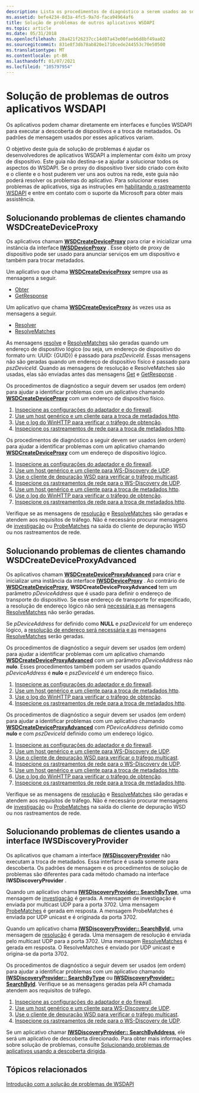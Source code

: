 ```yaml
---
description: Lista os procedimentos de diagnóstico a serem usados ao solucionar problemas de aplicativos WSDAPI.
ms.assetid: befe4234-8d3a-4fc5-9a7d-faca94964af6
title: Solução de problemas de outros aplicativos WSDAPI
ms.topic: article
ms.date: 05/31/2018
ms.openlocfilehash: 28a421f26237cc14d07a43e00faeb6d8bf49aa02
ms.sourcegitcommit: 831e8f3db78ab820e1710cede244553c70e50500
ms.translationtype: MT
ms.contentlocale: pt-BR
ms.lasthandoff: 01/07/2021
ms.locfileid: "105797954"
---
```

# <a name="troubleshooting-other-wsdapi-applications"></a>Solução de problemas de outros aplicativos WSDAPI

Os aplicativos podem chamar diretamente em interfaces e funções WSDAPI para executar a descoberta de dispositivos e a troca de metadados. Os padrões de mensagem usados por esses aplicativos variam.

O objetivo deste guia de solução de problemas é ajudar os desenvolvedores de aplicativos WSDAPI a implementar com êxito um proxy de dispositivo. Este guia não destina-se a ajudar a solucionar todos os aspectos do WSDAPI. Se o proxy do dispositivo tiver sido criado com êxito e o cliente e o host puderem ver uns aos outros na rede, este guia não poderá resolver os problemas do aplicativo. Para solucionar esses problemas de aplicativos, siga as instruções em [habilitando o rastreamento WSDAPI](enabling-wsdapi-tracing.md) e entre em contato com o suporte da Microsoft para obter mais assistência.

## <a name="troubleshooting-clients-calling-wsdcreatedeviceproxy"></a>Solucionando problemas de clientes chamando WSDCreateDeviceProxy

Os aplicativos chamam [**WSDCreateDeviceProxy**](/windows/desktop/api/WsdClient/nf-wsdclient-wsdcreatedeviceproxy) para criar e inicializar uma instância da interface [**IWSDDeviceProxy**](/windows/desktop/api/WsdClient/nn-wsdclient-iwsddeviceproxy) . Esse objeto de proxy de dispositivo pode ser usado para anunciar serviços em um dispositivo e também para trocar metadados.

Um aplicativo que chama [**WSDCreateDeviceProxy**](/windows/desktop/api/WsdClient/nf-wsdclient-wsdcreatedeviceproxy) sempre usa as mensagens a seguir.

-   [Obter](get--metadata-exchange--http-request-and-message.md)
-   [GetResponse](getresponse--metadata-exchange--message.md)

Um aplicativo que chama [**WSDCreateDeviceProxy**](/windows/desktop/api/WsdClient/nf-wsdclient-wsdcreatedeviceproxy) às vezes usa as mensagens a seguir.

-   [Resolver](resolve-message.md)
-   [ResolveMatches](resolvematches-message.md)

As mensagens [resolve](resolve-message.md) e [ResolveMatches](resolvematches-message.md) são geradas quando um endereço de dispositivo lógico (ou seja, um endereço de dispositivo do formato urn: UUID: {GUID}) é passado para *pszDeviceId*. Essas mensagens não são geradas quando um endereço de dispositivo físico é passado para *pszDeviceId*. Quando as mensagens de resolução e ResolveMatches são usadas, elas são enviadas antes das mensagens [Get](get--metadata-exchange--http-request-and-message.md) e [GetResponse](getresponse--metadata-exchange--message.md) .

Os procedimentos de diagnóstico a seguir devem ser usados (em ordem) para ajudar a identificar problemas com um aplicativo chamando [**WSDCreateDeviceProxy**](/windows/desktop/api/WsdClient/nf-wsdclient-wsdcreatedeviceproxy) com um endereço de dispositivo físico.

1.  [Inspecione as configurações do adaptador e do firewall](inspecting-adapter-and-firewall-settings.md).
2.  [Use um host genérico e um cliente para a troca de metadados http](using-a-generic-host-and-client-for-http-metadata-exchange.md).
3.  [Use o log do WinHTTP para verificar o tráfego de obtenção](using-winhttp-logging-to-verify-get-traffic.md).
4.  [Inspecione os rastreamentos de rede para a troca de metadados http](inspecting-network-traces-for-http-metadata-exchange.md).

Os procedimentos de diagnóstico a seguir devem ser usados (em ordem) para ajudar a identificar problemas com um aplicativo chamando [**WSDCreateDeviceProxy**](/windows/desktop/api/WsdClient/nf-wsdclient-wsdcreatedeviceproxy) com um endereço de dispositivo lógico.

1.  [Inspecione as configurações do adaptador e do firewall](inspecting-adapter-and-firewall-settings.md).
2.  [Use um host genérico e um cliente para WS-Discovery de UDP](using-a-generic-host-and-client-for-udp-ws-discovery.md).
3.  [Use o cliente de depuração WSD para verificar o tráfego multicast](using-wsddebug-client-to-verify-multicast-traffic.md).
4.  [Inspecione os rastreamentos de rede para o WS-Discovery de UDP](inspecting-network-traces-for-udp-ws-discovery.md).
5.  [Use um host genérico e um cliente para a troca de metadados http](using-a-generic-host-and-client-for-http-metadata-exchange.md).
6.  [Use o log do WinHTTP para verificar o tráfego de obtenção](using-winhttp-logging-to-verify-get-traffic.md).
7.  [Inspecione os rastreamentos de rede para a troca de metadados http](inspecting-network-traces-for-http-metadata-exchange.md).

Verifique se as mensagens de [resolução](resolve-message.md) e [ResolveMatches](resolvematches-message.md) são geradas e atendem aos requisitos de tráfego. Não é necessário procurar mensagens de [investigação](probe-message.md) ou [ProbeMatches](probematches-message.md) na saída do cliente de depuração WSD ou nos rastreamentos de rede.

## <a name="troubleshooting-clients-calling-wsdcreatedeviceproxyadvanced"></a>Solucionando problemas de clientes chamando WSDCreateDeviceProxyAdvanced

Os aplicativos chamam [**WSDCreateDeviceProxyAdvanced**](/windows/desktop/api/WsdClient/nf-wsdclient-wsdcreatedeviceproxyadvanced) para criar e inicializar uma instância da interface [**IWSDDeviceProxy**](/windows/desktop/api/WsdClient/nn-wsdclient-iwsddeviceproxy) . Ao contrário de [**WSDCreateDeviceProxy**](/windows/desktop/api/WsdClient/nf-wsdclient-wsdcreatedeviceproxy), **WSDCreateDeviceProxyAdvanced** tem um parâmetro *pDeviceAddress* que é usado para definir o endereço de transporte do dispositivo. Se esse endereço de transporte for especificado, a resolução de endereço lógico não será [necessária e as](resolve-message.md) mensagens [ResolveMatches](resolvematches-message.md) não serão geradas.

Se *pDeviceAddress* for definido como **NULL** e *pszDeviceId* for um endereço lógico, a [resolução de endereço será necessária e as](resolve-message.md) mensagens [ResolveMatches](resolvematches-message.md) serão geradas.

Os procedimentos de diagnóstico a seguir devem ser usados (em ordem) para ajudar a identificar problemas com um aplicativo chamando [**WSDCreateDeviceProxyAdvanced**](/windows/desktop/api/WsdClient/nf-wsdclient-wsdcreatedeviceproxyadvanced) com um parâmetro _pDeviceAddress_ não **nulo**. Esses procedimentos também podem ser usados quando *pDeviceAddress* é **nulo** e *pszDeviceId* é um endereço físico.

1.  [Inspecione as configurações do adaptador e do firewall](inspecting-adapter-and-firewall-settings.md).
2.  [Use um host genérico e um cliente para a troca de metadados http](using-a-generic-host-and-client-for-http-metadata-exchange.md).
3.  [Use o log do WinHTTP para verificar o tráfego de obtenção](using-winhttp-logging-to-verify-get-traffic.md).
4.  [Inspecione os rastreamentos de rede para a troca de metadados http](inspecting-network-traces-for-http-metadata-exchange.md).

Os procedimentos de diagnóstico a seguir devem ser usados (em ordem) para ajudar a identificar problemas com um aplicativo chamando [**WSDCreateDeviceProxyAdvanced**](/windows/desktop/api/WsdClient/nf-wsdclient-wsdcreatedeviceproxyadvanced) com *PDeviceAddress* definido como **nulo** e com *pszDeviceId* definido como um endereço lógico.

1.  [Inspecione as configurações do adaptador e do firewall](inspecting-adapter-and-firewall-settings.md).
2.  [Use um host genérico e um cliente para WS-Discovery de UDP](using-a-generic-host-and-client-for-udp-ws-discovery.md).
3.  [Use o cliente de depuração WSD para verificar o tráfego multicast](using-wsddebug-client-to-verify-multicast-traffic.md).
4.  [Inspecione os rastreamentos de rede para o WS-Discovery de UDP](inspecting-network-traces-for-udp-ws-discovery.md).
5.  [Use um host genérico e um cliente para a troca de metadados http](using-a-generic-host-and-client-for-http-metadata-exchange.md).
6.  [Use o log do WinHTTP para verificar o tráfego de obtenção](using-winhttp-logging-to-verify-get-traffic.md).
7.  [Inspecione os rastreamentos de rede para a troca de metadados http](inspecting-network-traces-for-http-metadata-exchange.md).

Verifique se as mensagens de [resolução](resolve-message.md) e [ResolveMatches](resolvematches-message.md) são geradas e atendem aos requisitos de tráfego. Não é necessário procurar mensagens de [investigação](probe-message.md) ou [ProbeMatches](probematches-message.md) na saída do cliente de depuração WSD ou nos rastreamentos de rede.

## <a name="troubleshooting-clients-using-the-iwsdiscoveryprovider-interface"></a>Solucionando problemas de clientes usando a interface IWSDiscoveryProvider

Os aplicativos que chamam a interface [**IWSDiscoveryProvider**](/windows/desktop/api/WsdDisco/nn-wsddisco-iwsdiscoveryprovider) não executam a troca de metadados. Essa interface é usada somente para descoberta. Os padrões de mensagem e os procedimentos de solução de problemas são diferentes para cada método chamado na interface **IWSDiscoveryProvider** .

Quando um aplicativo chama [**IWSDiscoveryProvider:: SearchByType**](/windows/desktop/api/WsdDisco/nf-wsddisco-iwsdiscoveryprovider-searchbytype), uma mensagem de [investigação](probe-message.md) é gerada. A mensagem de investigação é enviada por multicast UDP para a porta 3702. Uma mensagem [ProbeMatches](probematches-message.md) é gerada em resposta. A mensagem ProbeMatches é enviada por UDP unicast e é originada da porta 3702.

Quando um aplicativo chama [**IWSDiscoveryProvider:: SearchById**](/windows/desktop/api/WsdDisco/nf-wsddisco-iwsdiscoveryprovider-searchbyid), uma mensagem de [resolução](resolve-message.md) é gerada. Uma mensagem de resolução é enviada pelo multicast UDP para a porta 3702. Uma mensagem [ResolveMatches](resolvematches-message.md) é gerada em resposta. O ResolveMatches é enviado por UDP unicast e origina-se da porta 3702.

Os procedimentos de diagnóstico a seguir devem ser usados (em ordem) para ajudar a identificar problemas com um aplicativo chamando [**IWSDiscoveryProvider:: SearchByType**](/windows/desktop/api/WsdDisco/nf-wsddisco-iwsdiscoveryprovider-searchbytype) ou [**IWSDiscoveryProvider:: SearchById**](/windows/desktop/api/WsdDisco/nf-wsddisco-iwsdiscoveryprovider-searchbyid). Verifique se as mensagens geradas pela API chamada atendem aos requisitos de tráfego.

1.  [Inspecione as configurações do adaptador e do firewall](inspecting-adapter-and-firewall-settings.md).
2.  [Use um host genérico e um cliente para WS-Discovery de UDP](using-a-generic-host-and-client-for-udp-ws-discovery.md).
3.  [Use o cliente de depuração WSD para verificar o tráfego multicast](using-wsddebug-client-to-verify-multicast-traffic.md).
4.  [Inspecione os rastreamentos de rede para o WS-Discovery de UDP](inspecting-network-traces-for-udp-ws-discovery.md).

Se um aplicativo chamar [**IWSDiscoveryProvider:: SearchByAddress**](/windows/desktop/api/WsdDisco/nf-wsddisco-iwsdiscoveryprovider-searchbyaddress), ele será um aplicativo de descoberta direcionado. Para obter mais informações sobre solução de problemas, consulte [Solucionando problemas de aplicativos usando a descoberta dirigida](troubleshooting-applications-using-directed-discovery.md).

## <a name="related-topics"></a>Tópicos relacionados

<dl> <dt>

[Introdução com a solução de problemas de WSDAPI](getting-started-with-wsdapi-troubleshooting.md)
</dt> </dl>

 

 



